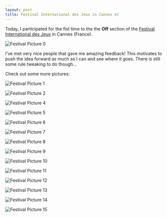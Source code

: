 ```yaml
---
layout: post
title: Festival International des Jeux in Cannes #1
---
```


Today, I participated for the fist time to the the **Off** section of the [Festival International des Jeux](https://www.festivaldesjeux-cannes.com/en/) in Cannes (France).

![Festival Picture 0](/assets/images/pics/2022-2-24-fij-cannes/0.jpeg)

I've met very nice people that gave me amazing feedback! 
This motivates to push the idea forward as much as I can and see where it goes.
There is still some rule tweaking to do though...

Check out some more pictures:

![Festival Picture 1](/assets/images/pics/2022-2-24-fij-cannes/1.jpeg)

![Festival Picture 2](/assets/images/pics/2022-2-24-fij-cannes/2.jpeg)

![Festival Picture 4](/assets/images/pics/2022-2-24-fij-cannes/4.jpeg)

![Festival Picture 5](/assets/images/pics/2022-2-24-fij-cannes/5.jpeg)

![Festival Picture 6](/assets/images/pics/2022-2-24-fij-cannes/6.jpeg)

![Festival Picture 7](/assets/images/pics/2022-2-24-fij-cannes/7.jpeg)

![Festival Picture 8](/assets/images/pics/2022-2-24-fij-cannes/8.jpeg)

![Festival Picture 9](/assets/images/pics/2022-2-24-fij-cannes/9.jpeg)

![Festival Picture 10](/assets/images/pics/2022-2-24-fij-cannes/10.jpeg)

![Festival Picture 11](/assets/images/pics/2022-2-24-fij-cannes/11.jpeg)

![Festival Picture 12](/assets/images/pics/2022-2-24-fij-cannes/12.jpeg)

![Festival Picture 13](/assets/images/pics/2022-2-24-fij-cannes/13.jpeg)

![Festival Picture 14](/assets/images/pics/2022-2-24-fij-cannes/14.jpeg)

![Festival Picture 15](/assets/images/pics/2022-2-24-fij-cannes/15.jpeg)
